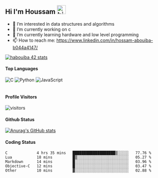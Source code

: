 ## Hi I'm Houssam <img src="https://user-images.githubusercontent.com/1303154/88677602-1635ba80-d120-11ea-84d8-d263ba5fc3c0.gif" width="28px" alt="hi">

- 👀 I’m interested in data structures and algorithms
- 🔭 I’m currently working on c
- 🌱 I’m currently learning hardware and low level programming
- 📫 How to reach me: https://www.linkedin.com/in/hossam-abouiba-b044a4147/

[![habouiba 42 stats](https://badge.mediaplus.ma/greenbinary/habouiba)](https://github.com/oakoudad/badge42)

#### Top Languages

![C](https://img.shields.io/badge/c-%2300599C.svg?style=for-the-badge&logo=c&logoColor=white)
![Python](https://img.shields.io/badge/python-%2314354C.svg?style=for-the-badge&logo=python&logoColor=white)
![JavaScript](https://img.shields.io/badge/javascript-%23323330.svg?style=for-the-badge&logo=javascript&logoColor=%23F7DF1E)
<br />
<br />
#### Profile Visitors
![visitors](https://visitor-badge.glitch.me/badge?page_id=project-HOSSAM.project-HOSSAM)

#### Github Status
[![Anurag's GitHub stats](https://github-readme-stats.vercel.app/api?username=0xPride&theme=tokyonight)](https://github.com/anuraghazra/github-readme-stats)

#### Coding Status
<!--START_SECTION:waka-->

```text
C             4 hrs 35 mins   ███████████████████▒░░░░░   77.76 %
Lua           18 mins         █▒░░░░░░░░░░░░░░░░░░░░░░░   05.27 %
Markdown      14 mins         █░░░░░░░░░░░░░░░░░░░░░░░░   03.96 %
Objective-C   12 mins         █░░░░░░░░░░░░░░░░░░░░░░░░   03.47 %
Other         10 mins         ▓░░░░░░░░░░░░░░░░░░░░░░░░   02.88 %
```

<!--END_SECTION:waka-->
